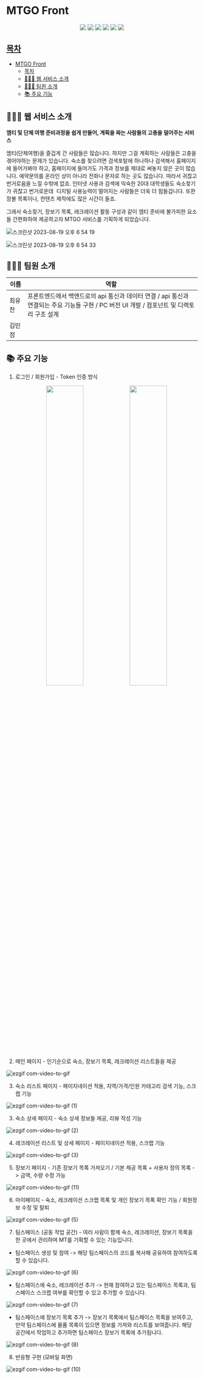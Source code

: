 # MTGO Front

<div align=center>
    <img src="https://img.shields.io/badge/React-61DAFB?style=for-the-badge&logo=react&logoColor=black">
    <img src="https://img.shields.io/badge/React Query-FF4154?style=for-the-badge&logo=react-query&logoColor=white">
    <img src="https://img.shields.io/badge/Javascript-F7DF1E?style=for-the-badge&logo=javascript&logoColor=black">
    <img src="https://img.shields.io/badge/Netlify-00C7B7?style=for-the-badge&logo=netlify&logoColor=white"/>
    <img src="https://img.shields.io/badge/styled components-DB7093?style=for-the-badge&logo=styled-components&logoColor=white"/>
    <img src="https://img.shields.io/badge/github-181717?style=for-the-badge&logo=github&logoColor=white">
</div>

## [목차](#목차)

- [MTGO Front](#mtgo-front)
  - [목차](#목차)
  - [💁🏻‍♂ 웹 서비스 소개](#-웹-서비스-소개)
  - [🧑🏻‍💻 팀원 소개](#-팀원-소개)
  - [📚 주요 기능](#-주요-기능)

## 💁🏻‍♂ 웹 서비스 소개

**엠티 및 단체 여행 준비과정을 쉽게 만들어, 계획을 짜는 사람들의 고충을 덜어주는 서비스**

엠티(단체여행)을 즐겁게 간 사람들은 많습니다. 하지만 그걸 계획하는 사람들은 고충을 겪어야하는 문제가 있습니다.
숙소를 찾으려면 검색포탈에 하나하나 검색해서 홈페이지에 들어가봐야 하고, 홈페이지에 들어가도 가격과 정보를 제대로 써놓지 않은 곳이 많습니다. 예약문의를 온라인 상이 아니라 전화나 문자로 하는 곳도 많습니다. 따라서 귀찮고 번거로움을 느낄 수밖에 없죠.
인터넷 사용과 검색에 익숙한 20대 대학생들도 숙소찾기가 귀찮고 번거로운데  디지털 사용능력이 떨어지는 사람들은 더욱 더 힘들겁니다. 또한 장볼 목록이나, 컨텐츠 제작에도 많은 시간이 들죠.

그래서 숙소찾기, 장보기 목록, 레크레이션 활동 구성과 같이 엠티 준비에 불가피한 요소들 간편화하여 제공하고자 MTGO 서비스를 기획하게 되었습니다.

![스크린샷 2023-08-19 오후 6 54 19](https://github.com/MT-Go-likelion/MT-Go-front/assets/66055587/d036277d-1925-4e54-b1a6-608aea32caf9)

![스크린샷 2023-08-19 오후 6 54 33](https://github.com/MT-Go-likelion/MT-Go-front/assets/66055587/d0dccc29-d545-45f1-a08e-08c720f7adb8)

## 🧑🏻‍💻 팀원 소개

| 이름          | 역할                                                                                                                                       |
| ------------- | ------------------------------------------------------------------------------------------------------------------------------------------ |
| 최유찬 &nbsp; | 프론트엔드에서 백엔드로의 api 통신과 데이터 연결 / api 통신과 연결되는 주요 기능들 구현 / PC 버전 UI 개발 / 컴포넌트 및 디렉토리 구조 설계 |
| 김민정        |                                                                                                                                            |

## 📚 주요 기능

1. 로그인 / 회원가입 - Token 인증 방식
   <p align="center">
      <img src="https://github.com/MT-Go-likelion/MT-Go-front/assets/66055587/ad318587-12e1-4311-a21a-35731c2b7b94" align="center" width="45%">
       <img src="https://github.com/MT-Go-likelion/MT-Go-front/assets/66055587/ea7adecc-2f99-4b65-ac09-ed74e349f811"align="center"  width="45%">
   </p>

2. 메인 페이지 - 인기순으로 숙소, 장보기 목록, 레크레이션 리스트들을 제공

![ezgif com-video-to-gif](https://github.com/MT-Go-likelion/MT-Go-front/assets/66055587/b65328f2-4a64-462e-b4ce-95d116794b71)

3. 숙소 리스트 페이지 - 페이지네이션 적용, 지역/가격/인원 카테고리 검색 기능, 스크랩 기능

![ezgif com-video-to-gif (1)](https://github.com/MT-Go-likelion/MT-Go-front/assets/66055587/8db53828-1077-4f04-9f5c-b66d7cc5eb7e)

3. 숙소 상세 페이지 - 숙소 상세 정보들 제공, 리뷰 작성 기능

![ezgif com-video-to-gif (2)](https://github.com/MT-Go-likelion/MT-Go-front/assets/66055587/2d54cbc6-1a50-4678-a18f-93ff6e85ab7f)

4. 레크레이션 리스트 및 상세 페이지 - 페이지네이션 적용, 스크랩 기능

![ezgif com-video-to-gif (3)](https://github.com/MT-Go-likelion/MT-Go-front/assets/66055587/2565e549-574f-4421-b946-28f6651970d7)

5. 장보기 페이지 - 기존 장보기 목록 가져오기 / 기본 제공 목록 + 사용자 정의 목록 -> 금액, 수량 수정 가능

![ezgif com-video-to-gif (11)](https://github.com/MT-Go-likelion/MT-Go-front/assets/66055587/6249b00f-73cd-41fb-971b-a7d31d3ddd27)

6. 마이페이지 - 숙소, 레크레이션 스크랩 목록 및 개인 장보기 목록 확인 기능 / 회원정보 수정 및 탈퇴

![ezgif com-video-to-gif (5)](https://github.com/MT-Go-likelion/MT-Go-front/assets/66055587/58f2525d-d75f-461e-becf-77cd1e31f70c)

7. 팀스페이스 (공동 작업 공간) - 여러 사람이 함께 숙소, 레크레이션, 장보기 목록을 한 곳에서 관리하며 MT를 기획할 수 있는 기능입니다.

- 팀스페이스 생성 및 참여 -> 해당 팀스페이스의 코드를 복사해 공유하여 참여하도록 할 수 있습니다.

![ezgif com-video-to-gif (6)](https://github.com/MT-Go-likelion/MT-Go-front/assets/66055587/891bcc5a-3017-4a32-9935-d1c0b9eb9ded)

- 팀스페이스에 숙소, 레크레이션 추가 -> 현재 참여하고 있는 팀스페이스 목록과, 팀스페이스 스크랩 여부를 확인할 수 있고 추가할 수 있습니다.

![ezgif com-video-to-gif (7)](https://github.com/MT-Go-likelion/MT-Go-front/assets/66055587/e5454fa3-d352-4a2e-85c4-626ae1d847a6)

- 팀스페이스에 장보기 목록 추가 -> 장보기 목록에서 팀스페이스 목록을 보여주고, 만약 팀스페이스에 물품 목록이 있으면 정보를 가져와 리스트를 보여줍니다. 해당 공간에서 작업하고 추가하면 팀스페이스 장보기 목록에 추가됩니다.

![ezgif com-video-to-gif (8)](https://github.com/MT-Go-likelion/MT-Go-front/assets/66055587/8ff063d4-7578-441c-9aaa-f8d30199c13b)

8. 반응형 구현 (모바일 화면)

![ezgif com-video-to-gif (10)](https://github.com/MT-Go-likelion/MT-Go-front/assets/66055587/cefbb058-3f81-4600-9063-b26388fdd57b)

